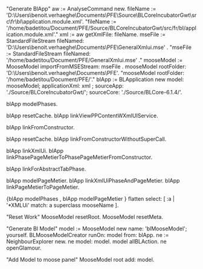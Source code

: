 "Generate BlApp"
aw := AnalyseCommand new.
fileName := 'D:\Users\benoit.verhaeghe\Documents\PFE\Source\BLCoreIncubatorGwt\src\fr\bl\application.module.xml'.
"fileName := '/home/badetitou/Document/PFE/Source/BLCoreIncubatorGwt/src/fr/bl/application.module.xml'."
xml := aw getXmlFile: fileName.
mseFile := StandardFileStream fileNamed:  'D:\Users\benoit.verhaeghe\Documents\PFE\GeneralXmlui.mse' .
"mseFile := StandardFileStream fileNamed:  '/home/badetitou/Document/PFE/GeneralXmlui.mse' ."
mooseModel := MooseModel importFromMSEStream: mseFile .
mooseModel rootFolder: 'D:\Users\benoit.verhaeghe\Documents\PFE'.
"mooseModel rootFolder: '/home/badetitou/Document/PFE/'."
blApp := BLApplication new model: mooseModel; applicationXml: xml ; sourceApp: './Source/BLCoreIncubatorGwt/'; sourceCore: './Source/BLCore-6.1.4/'.

blApp modelPhases.

blApp resetCache.
blApp linkViewPPContentWXmlUIService.

blApp linkFromConstructor.

blApp resetCache.
blApp linkFromConstructorWithoutSuperCall.

blApp linkXmlUi.
blApp linkPhasePageMetierToPhasePageMetierFromConstructor.

blApp linkForAbstractTabPhase.

blApp modelPageMetier.
blApp linkXmlUiPhaseAndPageMetier.
blApp linkPageMetierToPageMetier.

{blApp modelPhases , blApp modelPageMetier } flatten select: [ :a | '*XMLUi' match: a superclass mooseName ].

"Reset Work"
MooseModel resetRoot.
MooseModel resetMeta.

"Generate Bl Model"
model := MooseModel new name: 'blMooseModel'; yourself.
BLMooseModelCreator runOn: model from: blApp.
ne := NeighbourExplorer new.
ne model: model.
model allBLAction.
ne openGlamour.

"Add Model to moose panel"
MooseModel root add: model.
